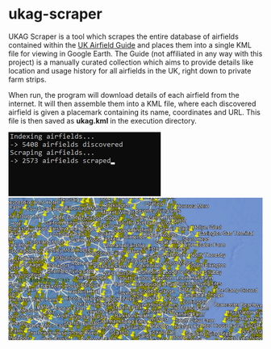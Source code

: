 # ukag-scraper
UKAG Scraper is a tool which scrapes the entire database of airfields contained within the [UK Airfield Guide](https://www.ukairfieldguide.net/) and places them into a single KML file for viewing in Google Earth. The Guide (not affiliated in any way with this project) is a manually curated collection which aims to provide details like location and usage history for all airfields in the UK, right down to private farm strips.

When run, the program will download details of each airfield from the internet. It will then assemble them into a KML file, where each discovered airfield is given a placemark containing its name, coordinates and URL. This file is then saved as **ukag.kml** in the execution directory.

![Scraping](https://github.com/george7378/ukag-scraper/blob/master/_img/1.png)
![Results](https://github.com/george7378/ukag-scraper/blob/master/_img/2.png)
